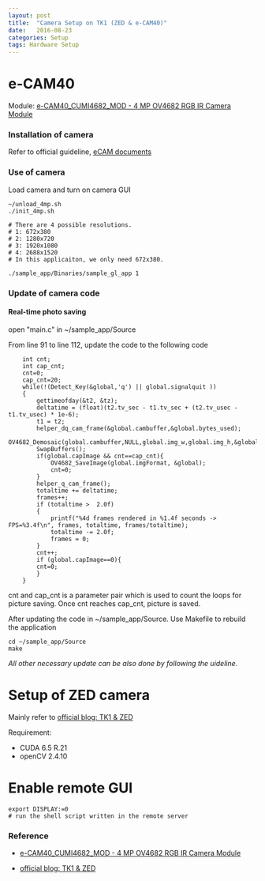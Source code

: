 ```yaml
---
layout: post
title:  "Camera Setup on TK1 (ZED & e-CAM40)"
date:   2016-08-23
categories: Setup
tags: Hardware Setup
---
```



# e-CAM40

Module: [e-CAM40_CUMI4682_MOD - 4 MP OV4682 RGB IR Camera Module](https://www.e-consystems.com/OV4682-RGB-IR-MIPI-CAMERA-Module.asp)

### Installation of camera

Refer to official guideline, [eCAM documents](https://www.e-consystems.com/OV4682-RGB-IR-MIPI-CAMERA-Module.asp#documents)

### Use of camera

Load camera and turn on camera GUI
```
~/unload_4mp.sh
./init_4mp.sh

# There are 4 possible resolutions.
# 1: 672x380
# 2: 1280x720 
# 3: 1920x1080 
# 4: 2688x1520
# In this applicaiton, we only need 672x380.

./sample_app/Binaries/sample_gl_app 1
```

### Update of camera code

#### Real-time photo saving

open "main.c" in ~/sample_app/Source

From line 91 to line 112, update the code to the following code

```
	int cnt;
	int cap_cnt;
	cnt=0;
	cap_cnt=20;
	while(!(Detect_Key(&global,'q') || global.signalquit ))
	{
		gettimeofday(&t2, &tz);
		deltatime = (float)(t2.tv_sec - t1.tv_sec + (t2.tv_usec - t1.tv_usec) * 1e-6);
		t1 = t2;
		helper_dq_cam_frame(&global.cambuffer,&global.bytes_used);
		OV4682_Demosaic(global.cambuffer,NULL,global.img_w,global.img_h,&global);
		SwapBuffers();
		if(global.capImage && cnt==cap_cnt){
			OV4682_SaveImage(global.imgFormat, &global);
			cnt=0;
		}
		helper_q_cam_frame();
		totaltime += deltatime;
		frames++;
		if (totaltime >  2.0f)
		{
			printf("%4d frames rendered in %1.4f seconds -> FPS=%3.4f\n", frames, totaltime, frames/totaltime);
			totaltime -= 2.0f;
			frames = 0;
		}
		cnt++;
		if (global.capImage==0){
		cnt=0;		
		}
	}
```

cnt and cap_cnt is a parameter pair which is used to count the loops for picture saving.
Once cnt reaches cap_cnt, picture is saved.

After updating the code in ~/sample_app/Source. Use Makefile to rebuild the application

```
cd ~/sample_app/Source
make
```

_All other necessary update can be also done by following the uideline._

# Setup of ZED camera
Mainly refer to [official blog: TK1 & ZED](https://www.stereolabs.com/blog/index.php/2015/09/24/getting-started-with-jetson-tk1-and-zed/)    

Requirement: 

* CUDA 6.5 R.21
* openCV 2.4.10

# Enable remote GUI

    export DISPLAY:=0
    # run the shell script written in the remote server

    

### Reference

* [e-CAM40_CUMI4682_MOD - 4 MP OV4682 RGB IR Camera Module](https://www.e-consystems.com/OV4682-RGB-IR-MIPI-CAMERA-Module.asp)

* [official blog: TK1 & ZED](https://www.stereolabs.com/blog/index.php/2015/09/24/getting-started-with-jetson-tk1-and-zed/)    
